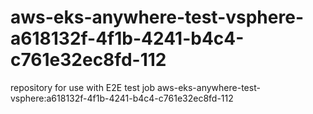# aws-eks-anywhere-test-vsphere-a618132f-4f1b-4241-b4c4-c761e32ec8fd-112
repository for use with E2E test job aws-eks-anywhere-test-vsphere:a618132f-4f1b-4241-b4c4-c761e32ec8fd-112

